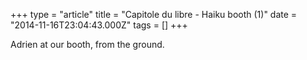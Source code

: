 +++
type = "article"
title = "Capitole du libre - Haiku booth (1)"
date = "2014-11-16T23:04:43.000Z"
tags = []
+++

Adrien at our booth, from the ground.